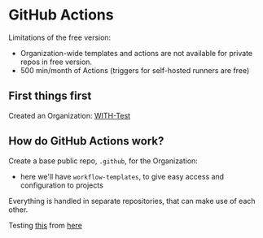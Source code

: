 # GitHub Actions

Limitations of the free version:
- Organization-wide templates and actions are not available for private repos in free version.
- 500 min/month of Actions (triggers for self-hosted runners are free)

## First things first

Created an Organization: [WITH-Test](https://github.com/WITH-Test)

## How do GitHub Actions work?

Create a base public repo, `.github`, for the Organization:
- here we'll have `workflow-templates`, to give easy access and configuration to projects

Everything is handled in separate repositories, that can make use of each other.

Testing [this](https://github.com/MartinHeinz/workflows/blob/v1.0.0/.github/workflows/python-container-ci.yml) from [here](https://dev.to/martinheinz/ultimate-ci-pipeline-for-all-of-your-python-projects-2ob8)

